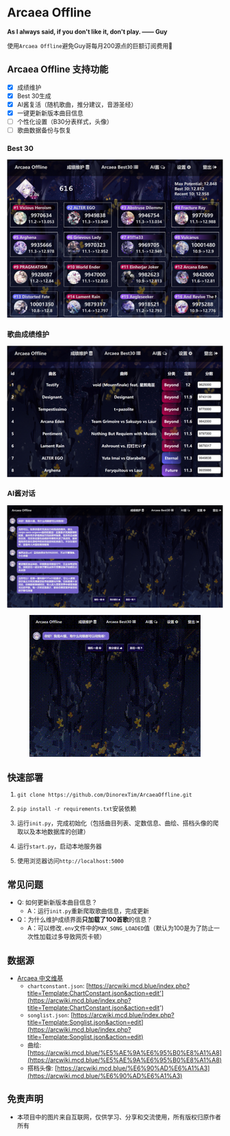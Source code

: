 # Arcaea Offline

**As I always said, if you don't like it, don't play.    —— Guy**

使用`Arcaea Offline`避免Guy哥每月200源点的巨额订阅费用🫵

## Arcaea Offline 支持功能

- [x] 成绩维护
- [x] Best 30生成
- [x] AI酱复活（随机歌曲，推分建议，音游圣经）
- [x] 一键更新新版本曲目信息
- [ ] 个性化设置（B30分表样式，头像）
- [ ] 歌曲数据备份与恢复 

### Best 30

![alt text](./assets/readme/readme_bests.png)

### 歌曲成绩维护

![alt text](./assets/readme/readme_score.png)

### AI酱对话

![alt text](./assets/readme/image3.png)

<div align="center">

![alt text](./assets/readme/aichan.gif)

</div>

## 快速部署

1. `git clone https://github.com/DinorexTim/ArcaeaOffline.git`
2. `pip install -r requirements.txt`安装依赖

3. 运行`init.py`，完成初始化（包括曲目列表、定数信息、曲绘、搭档头像的爬取以及本地数据库的创建）

4. 运行`start.py`，启动本地服务器

5. 使用浏览器访问`http://localhost:5000`

## 常见问题

- Q: 如何更新新版本曲目信息？
    - A：运行`init.py`重新爬取歌曲信息，完成更新
- Q：为什么维护成绩界面**只加载了100首歌**的信息？
    - A：可以修改`.env`文件中的`MAX_SONG_LOADED`值（默认为100是为了防止一次性加载过多导致网页卡顿）

## 数据源

- [Arcaea 中文维基](https://arcwiki.mcd.blue)
    - `chartconstant.json`: [https://arcwiki.mcd.blue/index.php?title=Template:ChartConstant.json&action=edit'](https://arcwiki.mcd.blue/index.php?title=Template:ChartConstant.json&action=edit')
    - `songlist.json`: [https://arcwiki.mcd.blue/index.php?title=Template:Songlist.json&action=edit](https://arcwiki.mcd.blue/index.php?title=Template:Songlist.json&action=edit)
    - 曲绘: [https://arcwiki.mcd.blue/%E5%AE%9A%E6%95%B0%E8%A1%A8](https://arcwiki.mcd.blue/%E5%AE%9A%E6%95%B0%E8%A1%A8)
    - 搭档头像: [https://arcwiki.mcd.blue/%E6%90%AD%E6%A1%A3](https://arcwiki.mcd.blue/%E6%90%AD%E6%A1%A3)

## 免责声明

- 本项目中的图片来自互联网，仅供学习、分享和交流使用，所有版权归原作者所有
